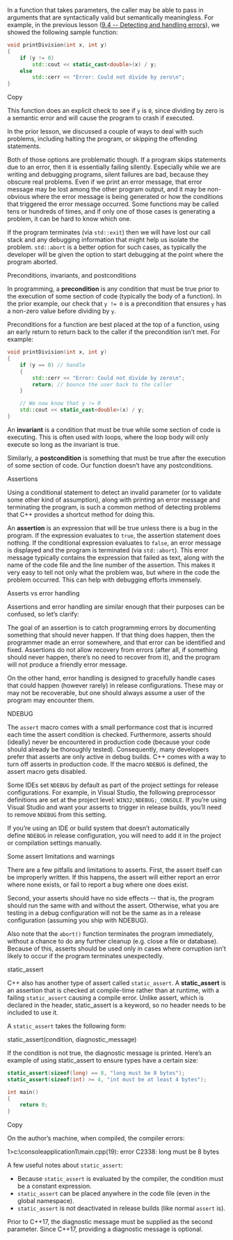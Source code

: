 


In a function that takes parameters, the caller may be able to pass in arguments that are syntactically valid but semantically meaningless. For example, in the previous lesson ([9.4 -- Detecting and handling errors](https://www.learncpp.com/cpp-tutorial/detecting-and-handling-errors/)), we showed the following sample function:

```cpp
void printDivision(int x, int y)
{
    if (y != 0)
        std::cout << static_cast<double>(x) / y;
    else
        std::cerr << "Error: Could not divide by zero\n";
}
```

Copy

This function does an explicit check to see if `y` is `0`, since dividing by zero is a semantic error and will cause the program to crash if executed.

In the prior lesson, we discussed a couple of ways to deal with such problems, including halting the program, or skipping the offending statements.

Both of those options are problematic though. If a program skips statements due to an error, then it is essentially failing silently. Especially while we are writing and debugging programs, silent failures are bad, because they obscure real problems. Even if we print an error message, that error message may be lost among the other program output, and it may be non-obvious where the error message is being generated or how the conditions that triggered the error message occurred. Some functions may be called tens or hundreds of times, and if only one of those cases is generating a problem, it can be hard to know which one.

If the program terminates (via `std::exit`) then we will have lost our call stack and any debugging information that might help us isolate the problem. `std::abort` is a better option for such cases, as typically the developer will be given the option to start debugging at the point where the program aborted.





Preconditions, invariants, and postconditions

In programming, a **precondition** is any condition that must be true prior to the execution of some section of code (typically the body of a function). In the prior example, our check that `y != 0` is a precondition that ensures `y` has a non-zero value before dividing by `y`.

Preconditions for a function are best placed at the top of a function, using an early return to return back to the caller if the precondition isn’t met. For example:

```cpp
void printDivision(int x, int y)
{
    if (y == 0) // handle
    {
        std::cerr << "Error: Could not divide by zero\n";
        return; // bounce the user back to the caller
    }

    // We now know that y != 0
    std::cout << static_cast<double>(x) / y;
}
```



An **invariant** is a condition that must be true while some section of code is executing. This is often used with loops, where the loop body will only execute so long as the invariant is true.

Similarly, a **postcondition** is something that must be true after the execution of some section of code. Our function doesn’t have any postconditions.




Assertions

Using a conditional statement to detect an invalid parameter (or to validate some other kind of assumption), along with printing an error message and terminating the program, is such a common method of detecting problems that C++ provides a shortcut method for doing this.

An **assertion** is an expression that will be true unless there is a bug in the program. If the expression evaluates to `true`, the assertion statement does nothing. If the conditional expression evaluates to `false`, an error message is displayed and the program is terminated (via `std::abort`). This error message typically contains the expression that failed as text, along with the name of the code file and the line number of the assertion. This makes it very easy to tell not only what the problem was, but where in the code the problem occurred. This can help with debugging efforts immensely.



Asserts vs error handling

Assertions and error handling are similar enough that their purposes can be confused, so let’s clarify:

The goal of an assertion is to catch programming errors by documenting something that should never happen. If that thing does happen, then the programmer made an error somewhere, and that error can be identified and fixed. Assertions do not allow recovery from errors (after all, if something should never happen, there’s no need to recover from it), and the program will not produce a friendly error message.

On the other hand, error handling is designed to gracefully handle cases that could happen (however rarely) in release configurations. These may or may not be recoverable, but one should always assume a user of the program may encounter them.



NDEBUG

The `assert` macro comes with a small performance cost that is incurred each time the assert condition is checked. Furthermore, asserts should (ideally) never be encountered in production code (because your code should already be thoroughly tested). Consequently, many developers prefer that asserts are only active in debug builds. C++ comes with a way to turn off asserts in production code. If the macro `NDEBUG` is defined, the assert macro gets disabled.

Some IDEs set `NDEBUG` by default as part of the project settings for release configurations. For example, in Visual Studio, the following preprocessor definitions are set at the project level: `WIN32;NDEBUG;_CONSOLE`. If you’re using Visual Studio and want your asserts to trigger in release builds, you’ll need to remove `NDEBUG` from this setting.

If you’re using an IDE or build system that doesn’t automatically define `NDEBUG` in release configuration, you will need to add it in the project or compilation settings manually.

Some assert limitations and warnings

There are a few pitfalls and limitations to asserts. First, the assert itself can be improperly written. If this happens, the assert will either report an error where none exists, or fail to report a bug where one does exist.

Second, your asserts should have no side effects -- that is, the program should run the same with and without the assert. Otherwise, what you are testing in a debug configuration will not be the same as in a release configuration (assuming you ship with NDEBUG).

Also note that the `abort()` function terminates the program immediately, without a chance to do any further cleanup (e.g. close a file or database). Because of this, asserts should be used only in cases where corruption isn’t likely to occur if the program terminates unexpectedly.

static_assert [](https://www.learncpp.com/cpp-tutorial/assert-and-static_assert/#static_assert)

C++ also has another type of assert called `static_assert`. A **static_assert** is an assertion that is checked at compile-time rather than at runtime, with a failing `static_assert` causing a compile error. Unlike assert, which is declared in the <cassert> header, static_assert is a keyword, so no header needs to be included to use it.

A `static_assert` takes the following form:

static_assert(condition, diagnostic_message)

If the condition is not true, the diagnostic message is printed. Here’s an example of using static_assert to ensure types have a certain size:

```cpp
static_assert(sizeof(long) == 8, "long must be 8 bytes");
static_assert(sizeof(int) >= 4, "int must be at least 4 bytes");

int main()
{
	return 0;
}
```

Copy

On the author’s machine, when compiled, the compiler errors:

1>c:\consoleapplication1\main.cpp(19): error C2338: long must be 8 bytes

A few useful notes about `static_assert`:

- Because `static_assert` is evaluated by the compiler, the condition must be a constant expression.
- `static_assert` can be placed anywhere in the code file (even in the global namespace).
- `static_assert` is not deactivated in release builds (like normal `assert` is).

Prior to C++17, the diagnostic message must be supplied as the second parameter. Since C++17, providing a diagnostic message is optional.




